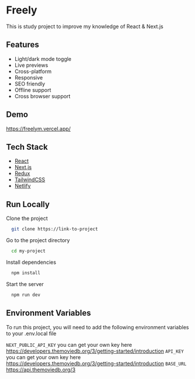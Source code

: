 # Freely

This is study project to improve my knowledge of React & Next.js

## Features

- Light/dark mode toggle
- Live previews
- Cross-platform
- Responsive
- SEO friendly
- Offline support
- Cross browser support

## Demo

https://freelym.vercel.app/

## Tech Stack

- [React](https://reactjs.org/)
- [Next.js](https://nextjs.org/)
- [Redux](https://redux-toolkit.js.org/)
- [TailwindCSS](https://tailwindcss.com/)
- [Netlify](https://www.netlify.com/)

## Run Locally

Clone the project

```bash
  git clone https://link-to-project
```

Go to the project directory

```bash
  cd my-project
```

Install dependencies

```bash
  npm install
```

Start the server

```bash
  npm run dev
```

## Environment Variables

To run this project, you will need to add the following environment variables to your .env.local file

`NEXT_PUBLIC_API_KEY`
you can get your own key here https://developers.themoviedb.org/3/getting-started/introduction
`API_KEY`
you can get your own key here https://developers.themoviedb.org/3/getting-started/introduction
`BASE_URL`
https://api.themoviedb.org/3
